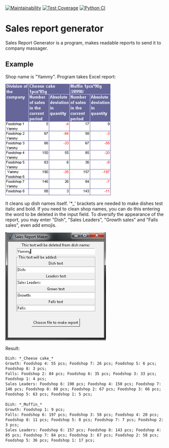[![Maintainability](https://api.codeclimate.com/v1/badges/e33a6119bcf2ee63ab5a/maintainability)](https://codeclimate.com/github/a-yanovskiy/Sales_Report_Maker/maintainability)
[![Test Coverage](https://api.codeclimate.com/v1/badges/e33a6119bcf2ee63ab5a/test_coverage)](https://codeclimate.com/github/a-yanovskiy/Sales_Report_Maker/test_coverage)
[![Python CI](https://github.com/a-yanovskiy/Sales_Report_Maker/actions/workflows/pyci.yml/badge.svg)](https://github.com/a-yanovskiy/Sales_Report_Maker/actions/workflows/pyci.yml)

# Sales report generator

Sales Report Generator is a program, makes readable reports to send it to company massager.

## Example
Shop name is "Yammy". 
Program takes Excel report:

![](images/input_file.png)

It cleans up dish names itself. '*_' brackets are needed to make dishes test italic and bold.
If you need to clean shop names, you can do this entering the word to be deleted in the input field.
To diversify the appearance of the report, you may enter "Dish", "Sales Leaders", "Growth sales" and "Falls sales", even add emojis.

![](images/main_window.png)

Result:
```
Dish: *_Cheese cake_*
Growth: Foodshop 4: 55 pcs; Foodshop 7: 26 pcs; Foodshop 5: 6 pcs; Foodshop 8: 3 pcs; 
Falls: Foodshop 2: 84 pcs; Foodshop 6: 35 pcs; Foodshop 3: 33 pcs; Foodshop 1: 4 pcs; 
Sales Leaders: Foodshop 6: 190 pcs; Foodshop 4: 150 pcs; Foodshop 7: 146 pcs; Foodshop 8: 88 pcs; Foodshop 2: 67 pcs; Foodshop 3: 66 pcs; Foodshop 5: 63 pcs; Foodshop 1: 5 pcs; 

Dish: *_Muffin_*
Growth: Foodshop 1: 9 pcs; 
Falls: Foodshop 6: 197 pcs; Foodshop 3: 58 pcs; Foodshop 4: 20 pcs; Foodshop 8: 11 pcs; Foodshop 5: 8 pcs; Foodshop 7: 7 pcs; Foodshop 2: 3 pcs; 
Sales Leaders: Foodshop 6: 157 pcs; Foodshop 8: 143 pcs; Foodshop 4: 85 pcs; Foodshop 7: 84 pcs; Foodshop 3: 67 pcs; Foodshop 2: 58 pcs; Foodshop 5: 36 pcs; Foodshop 1: 17 pcs; 
```
